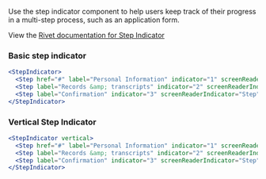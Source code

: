 Use the step indicator component to help users keep track of their progress in a multi-step process, such as an application form.

View the [Rivet documentation for Step Indicator](https://rivet.iu.edu/components/page-content/step-indicator/)

### Basic step indicator

```jsx
<StepIndicator>
  <Step href="#" label="Personal Information" indicator="1" screenReaderIndicator="Step"/>
  <Step label="Records &amp; transcripts" indicator="2" screenReaderIndicator="Step" current />
  <Step label="Confirmation" indicator="3" screenReaderIndicator="Step"/>
</StepIndicator>
```

### Vertical Step Indicator

```jsx
<StepIndicator vertical>
  <Step href="#" label="Personal Information" indicator="1" screenReaderIndicator="Step"/>
  <Step label="Records &amp; transcripts" indicator="2" screenReaderIndicator="Step" current />
  <Step label="Confirmation" indicator="3" screenReaderIndicator="Step"/>
</StepIndicator>

```
